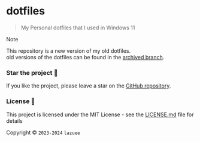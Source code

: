 # dotfiles

> My Personal dotfiles that I used in Windows 11

> [!NOTE]
> This repository is a new version of my old dotfiles.  
> old versions of the dotfiles can be found in the [archived branch](https://github.com/lazuee/dotfiles/tree/archived).

### Star the project 🌟

If you like the project, please leave a star on the [GitHub repository](https://github.com/lazuee/dotfiles).

### License 🔑

This project is licensed under the MIT License - see the [LICENSE.md](LICENSE.md) file for details

Copyright © `2023-2024` `lazuee`